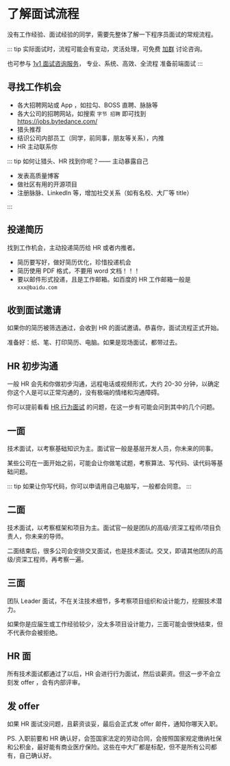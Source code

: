 # 了解面试流程

没有工作经验、面试经验的同学，需要先整体了解一下程序员面试的常规流程。

::: tip
实际面试时，流程可能会有变动，灵活处理，可免费 [加群](/docs/services/group.md) 讨论咨询。

也可参与 [1v1 面试咨询服务](/docs/services/1v1.md)， 专业、系统、高效、全流程 准备前端面试
:::

## 寻找工作机会

- 各大招聘网站或 App ，如拉勾、BOSS 直聘、脉脉等
- 各大公司的招聘网站，如搜索 `字节 招聘` 即可找到 https://jobs.bytedance.com/
- 猎头推荐
- 结识公司内部员工（同学，前同事，朋友等关系），内推
- HR 主动联系你

::: tip
如何让猎头、HR 找到你呢？—— 主动暴露自己

- 发表高质量博客
- 做社区有用的开源项目
- 注册脉脉、LinkedIn 等，增加社交关系（如有名校、大厂等 title）

:::

## 投递简历

找到工作机会，主动投递简历给 HR 或者内推者。

- 简历要写好，做好简历优化，珍惜投递机会
- 简历使用 PDF 格式，不要用 word 文档！！！
- 要以邮件形式投递，且是工作邮箱。如百度的 HR 工作邮箱一般是 `xxx@baidu.com`

## 收到面试邀请

如果你的简历被筛选通过，会收到 HR 的面试邀请。恭喜你，面试流程正式开始。

准备好：纸、笔、打印简历、电脑。如果是现场面试，都带过去。

## HR 初步沟通

一般 HR 会先和你做初步沟通，远程电话或视频形式，大约 20-30 分钟，以确定你这个人是可以正常沟通的，没有极端的情绪和沟通障碍。

你可以提前看看 [HR 行为面试](../hr-exam/behavioural-test.md) 的问题，在这一步有可能会问到其中的几个问题。

## 一面

技术面试，以考察基础知识为主。面试官一般是基层开发人员，你未来的同事。

某些公司在一面开始之前，可能会让你做笔试题，考察算法、写代码、读代码等基础问题。

::: tip
如果让你写代码，你可以申请用自己电脑写，一般都会同意。
:::

## 二面

技术面试，以考察框架和项目为主。面试官一般是团队的高级/资深工程师/项目负责人，你未来的导师。

二面结束后，很多公司会安排交叉面试，也是技术面试。交叉，即请其他团队的高级/资深工程师，再考察一遍。

## 三面

团队 Leader 面试，不在关注技术细节，多考察项目组织和设计能力，挖掘技术潜力。

如果你是应届生或工作经验较少，没太多项目设计能力，三面可能会很快结束，但不代表你会被拒绝。

## HR 面

所有技术面试都通过了以后，HR 会进行行为面试，然后谈薪资。但这一步不会立刻发 offer ，会有内部评审。

## 发 offer

如果 HR 面试没问题，且薪资谈妥，最后会正式发 offer 邮件，通知你哪天入职。

PS. 入职前要和 HR 确认好，会签国家法定的劳动合同，会按照国家规定缴纳社保和公积金，最好能有商业医疗保险。这些在中大厂都是标配，但不是所有公司都有，自己确认好。
